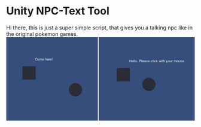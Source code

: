 # Unity NPC-Text Tool
Hi there,
this is just a super simple script, that gives you a talking npc like in the original pokemon games.
![It talks to you](image.jpg)
